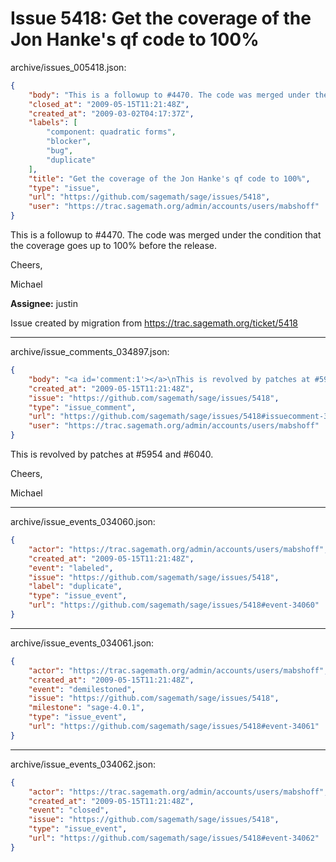 # Issue 5418: Get the coverage of the Jon Hanke's qf code to 100%

archive/issues_005418.json:
```json
{
    "body": "This is a followup to #4470. The code was merged under the condition that the coverage goes up to 100% before the release.\n\nCheers,\n\nMichael\n\n**Assignee:** justin\n\nIssue created by migration from https://trac.sagemath.org/ticket/5418\n\n",
    "closed_at": "2009-05-15T11:21:48Z",
    "created_at": "2009-03-02T04:17:37Z",
    "labels": [
        "component: quadratic forms",
        "blocker",
        "bug",
        "duplicate"
    ],
    "title": "Get the coverage of the Jon Hanke's qf code to 100%",
    "type": "issue",
    "url": "https://github.com/sagemath/sage/issues/5418",
    "user": "https://trac.sagemath.org/admin/accounts/users/mabshoff"
}
```
This is a followup to #4470. The code was merged under the condition that the coverage goes up to 100% before the release.

Cheers,

Michael

**Assignee:** justin

Issue created by migration from https://trac.sagemath.org/ticket/5418





---

archive/issue_comments_034897.json:
```json
{
    "body": "<a id='comment:1'></a>\nThis is revolved by patches at #5954 and #6040.\n\nCheers,\n\nMichael",
    "created_at": "2009-05-15T11:21:48Z",
    "issue": "https://github.com/sagemath/sage/issues/5418",
    "type": "issue_comment",
    "url": "https://github.com/sagemath/sage/issues/5418#issuecomment-34897",
    "user": "https://trac.sagemath.org/admin/accounts/users/mabshoff"
}
```

<a id='comment:1'></a>
This is revolved by patches at #5954 and #6040.

Cheers,

Michael



---

archive/issue_events_034060.json:
```json
{
    "actor": "https://trac.sagemath.org/admin/accounts/users/mabshoff",
    "created_at": "2009-05-15T11:21:48Z",
    "event": "labeled",
    "issue": "https://github.com/sagemath/sage/issues/5418",
    "label": "duplicate",
    "type": "issue_event",
    "url": "https://github.com/sagemath/sage/issues/5418#event-34060"
}
```



---

archive/issue_events_034061.json:
```json
{
    "actor": "https://trac.sagemath.org/admin/accounts/users/mabshoff",
    "created_at": "2009-05-15T11:21:48Z",
    "event": "demilestoned",
    "issue": "https://github.com/sagemath/sage/issues/5418",
    "milestone": "sage-4.0.1",
    "type": "issue_event",
    "url": "https://github.com/sagemath/sage/issues/5418#event-34061"
}
```



---

archive/issue_events_034062.json:
```json
{
    "actor": "https://trac.sagemath.org/admin/accounts/users/mabshoff",
    "created_at": "2009-05-15T11:21:48Z",
    "event": "closed",
    "issue": "https://github.com/sagemath/sage/issues/5418",
    "type": "issue_event",
    "url": "https://github.com/sagemath/sage/issues/5418#event-34062"
}
```
